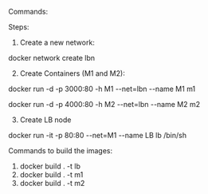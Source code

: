 Commands:

Steps:
1. Create a new network:

docker network create lbn

2. Create Containers (M1 and M2):

docker run -d -p 3000:80 -h M1 --net=lbn --name M1 m1

docker run -d -p 4000:80 -h M2 --net=lbn --name M2 m2

3. Create LB node

docker run -it -p 80:80 --net=M1 --name LB lb /bin/sh


Commands to build the images:

1. docker build . -t lb
2. docker build . -t m1
3. docker build . -t m2

